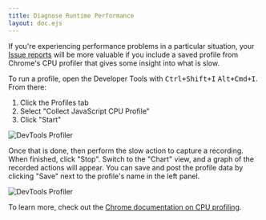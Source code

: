 ```yaml
---
title: Diagnose Runtime Performance
layout: doc.ejs
---
```


If you're experiencing performance problems in a particular situation, your
[Issue reports](https://github.com/pulsar-edit/.github/blob/main/CONTRIBUTING.md#reporting-bugs)
will be more valuable if you include a saved profile from Chrome's CPU profiler
that gives some insight into what is slow.

To run a profile, open the Developer Tools with <kbd class="platform-linux platform-win">Ctrl+Shift+I</kbd> <kbd class="platform-mac">Alt+Cmd+I</kbd>. From there:

1. Click the Profiles tab
2. Select "Collect JavaScript CPU Profile"
3. Click "Start"

![DevTools Profiler](/img/atom/cpu-profile-start.png)

Once that is done, then perform the slow action to capture a recording. When
finished, click "Stop". Switch to the "Chart" view, and a graph of the recorded
actions will appear. You can save and post the profile data by clicking "Save"
next to the profile's name in the left panel.

![DevTools Profiler](/img/atom/cpu-profile-done.png)

To learn more, check out the [Chrome documentation on CPU profiling](https://developer.chrome.com/devtools/docs/cpu-profiling).
